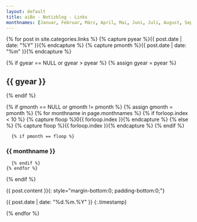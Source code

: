 ```yaml
---
layout: default
title: aiBo - Notizblog - Links
monthnames: [Januar, Februar, März, April, Mai, Juni, Juli, August, September, Oktober, November, Dezember]
---
```

{% for post in site.categories.links %}
  {% capture pyear %}{{ post.date | date: "%Y" }}{% endcapture %}
  {% capture pmonth %}{{ post.date | date: "%m" }}{% endcapture %}

  {% if gyear == NULL or gyear > pyear %}
    {% assign gyear = pyear %}
## {{ gyear }}
  {% endif %}

  {% if gmonth == NULL or gmonth != pmonth %}
    {% assign gmonth = pmonth %}
    {% for monthname in page.monthnames %}
      {% if forloop.index < 10 %}
        {% capture floop %}0{{ forloop.index }}{% endcapture %}
      {% else %}
        {% capture floop %}{{ forloop.index }}{% endcapture %}
      {% endif %}

      {% if pmonth == floop %}
### {{ monthname }}
      {% endif %}
    {% endfor %}
  {% endif %}

  {{ post.content }}{: style="margin-bottom:0; padding-bottom:0;"}

  {{ post.date | date: "%d.%m.%Y" }}
  {:.timestamp}

{% endfor %}
